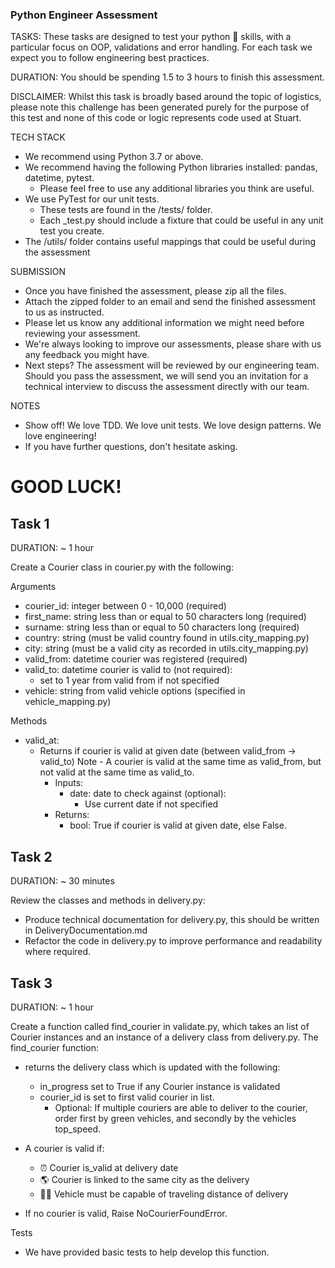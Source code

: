 ### Python Engineer Assessment

TASKS: These tasks are designed to test your python 🐍 skills, with a particular focus on OOP, validations and error handling. For each task we expect you to follow engineering best practices.

DURATION: You should be spending 1.5 to 3 hours to finish this assessment.

DISCLAIMER: Whilst this task is broadly based around the topic of logistics, please note this challenge has been generated purely for the purpose of this test and none of this code or logic represents code used at Stuart.

TECH STACK
- We recommend using Python 3.7 or above.
- We recommend having the following Python libraries installed: pandas, datetime, pytest.
  - Please feel free to use any additional libraries you think are useful.
- We use PyTest for our unit tests.
  - These tests are found in the /tests/ folder.
  - Each _test.py should include a fixture that could be useful in any unit test you create.
- The /utils/ folder contains useful mappings that could be useful during the assessment

SUBMISSION
- Once you have finished the assessment, please zip all the files.
- Attach the zipped folder to an email and send the finished assessment to us as instructed.
- Please let us know any additional information we might need before reviewing your assessment.
- We're always looking to improve our assessments, please share with us any feedback you might have.
- Next steps? The assessment will be reviewed by our engineering team. Should you pass the assessment, we will send you an invitation for a technical interview to discuss the assessment directly with our team.

NOTES
- Show off! We love TDD. We love unit tests. We love design patterns. We love engineering!
- If you have further questions, don't hesitate asking.

# GOOD LUCK!

## Task 1

DURATION: ~ 1 hour

Create a Courier class in courier.py with the following:

Arguments

- courier_id: integer between 0 - 10,000 (required)
- first_name: string less than or equal to 50 characters long (required)
- surname: string less than or equal to 50 characters long (required)
- country: string (must be valid country found in utils.city_mapping.py)
- city: string (must be a valid city as recorded in utils.city_mapping.py)
- valid_from: datetime courier was registered (required)
- valid_to: datetime courier is valid to (not required):
  - set to 1 year from valid from if not specified
- vehicle: string from valid vehicle options (specified in vehicle_mapping.py)

Methods

- valid_at:
  - Returns if courier is valid at given date (between valid_from -> valid_to)
    Note - A courier is valid at the same time as valid_from, but not valid at the same time as valid_to.
    - Inputs:
      - date: date to check against (optional):
        - Use current date if not specified
    - Returns:
      - bool: True if courier is valid at given date, else False.

## Task 2

DURATION: ~ 30 minutes

Review the classes and methods in delivery.py:

- Produce technical documentation for delivery.py, this should be written in DeliveryDocumentation.md
- Refactor the code in delivery.py to improve performance and readability where required.

## Task 3

DURATION: ~ 1 hour

Create a function called find_courier in validate.py, which takes an list of Courier instances and an instance of a delivery class from delivery.py. The find_courier function:

- returns the delivery class which is updated with the following:

  - in_progress set to True if any Courier instance is validated
  - courier_id is set to first valid courier in list.
    - Optional: If multiple couriers are able to deliver to the courier, order first by green vehicles, and secondly by the vehicles top_speed.

- A courier is valid if:

  - ⏰ Courier is_valid at delivery date
  - 🌎 Courier is linked to the same city as the delivery
  - 🏃‍♀️ Vehicle must be capable of traveling distance of delivery

- If no courier is valid, Raise NoCourierFoundError.

Tests

- We have provided basic tests to help develop this function.
